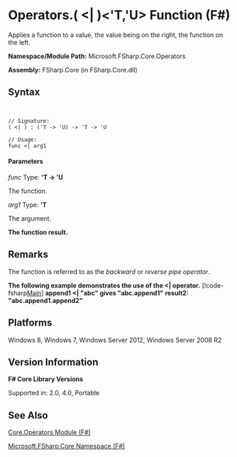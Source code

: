 # Operators.( <| )<'T,'U> Function (F#)

Applies a function to a value, the value being on the right, the function on the left.

**Namespace/Module Path:** Microsoft.FSharp.Core.Operators

**Assembly:** FSharp.Core (in FSharp.Core.dll)


## Syntax


```


// Signature:
( <| ) : ('T -> 'U) -> 'T -> 'U

// Usage:
func <| arg1

```



#### Parameters
*func*
Type: **'T -&gt; 'U**


The function.


*arg1*
Type: **'T**


The argument.



**The function result.**
## Remarks
The function is referred to as the *backward* or *reverse pipe operator*.

**The following example demonstrates the use of the &lt;| operator.**
[!code-fsharp[Main](snippets/fsoperators/snippet4.fs)]
**append1 &lt;| "abc" gives "abc.append1"**
**result2: "abc.append1.append2"**
## Platforms
Windows 8, Windows 7, Windows Server 2012, Windows Server 2008 R2


## Version Information
**F# Core Library Versions**

Supported in: 2.0, 4.0, Portable




## See Also
[Core.Operators Module &#40;F&#35;&#41;](Core.Operators-Module-%28FSharp%29.md)

[Microsoft.FSharp.Core Namespace &#40;F&#35;&#41;](Microsoft.FSharp.Core-Namespace-%28FSharp%29.md)


